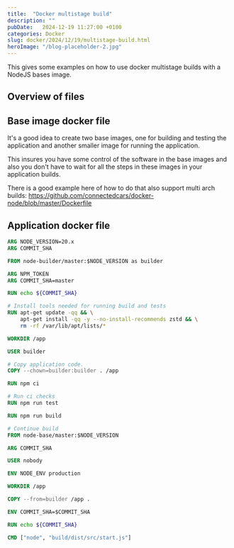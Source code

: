 ```yaml
---
title:  "Docker multistage build"
description: ""
pubDate:   2024-12-19 11:27:00 +0100
categories: Docker
slug: docker/2024/12/19/multistage-build.html
heroImage: "/blog-placeholder-2.jpg"
---
```


This gives some examples on how to use docker multistage builds with a NodeJS bases image.

## Overview of files

## Base image docker file

It's a good idea to create two base images, one for building and testing the application and another smaller image for running the application.

This insures you have some control of the software in the base images and also you don't have to wait for all the steps in these images in your application builds.

There is a good example here of how to do that also support multi arch builds: https://github.com/connectedcars/docker-node/blob/master/Dockerfile

## Application docker file

``` dockerfile
ARG NODE_VERSION=20.x
ARG COMMIT_SHA

FROM node-builder/master:$NODE_VERSION as builder

ARG NPM_TOKEN
ARG COMMIT_SHA=master

RUN echo ${COMMIT_SHA}

# Install tools needed for running build and tests
RUN apt-get update -qq && \
	apt-get install -qq -y --no-install-recommends zstd && \
	rm -rf /var/lib/apt/lists/*

WORKDIR /app

USER builder

# Copy application code.
COPY --chown=builder:builder . /app

RUN npm ci

# Run ci checks
RUN npm run test

RUN npm run build

# Continue build
FROM node-base/master:$NODE_VERSION

ARG COMMIT_SHA

USER nobody

ENV NODE_ENV production

WORKDIR /app

COPY --from=builder /app .

ENV COMMIT_SHA=$COMMIT_SHA

RUN echo ${COMMIT_SHA}

CMD ["node", "build/dist/src/start.js"]
```